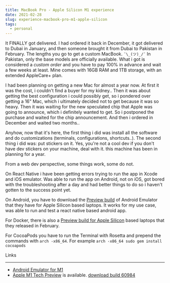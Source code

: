 ```yaml
---
title: MacBook Pro - Apple Silicon M1 experience
date: 2021-02-28
slug: experience-macbook-pro-m1-apple-silicon
tags:
  - personal
---
```


It FINALLY got delivered. I had ordered it back in December, it got delivered to Dubai in January, and then someone brought it from Dubai to Pakistan in February. The lengths you go to get a custom MacBook. `¯\_(ツ)_/¯` In Pakistan, only the base models are officially available. What i got is considered a _custom order_ and you have to pay 100% in advance and wait a few weeks at least. Mine comes with 16GB RAM and 1TB storage, with an extended AppleCare+ plan.

I had been planning on getting a new Mac for almost a year now. At first it was the cost, i couldn't find a buyer for my kidney.. Then it was about getting the best configuration i could possibly get, so i pondered over getting a 16" Mac, which i ultimately decided not to get because it was so heavy. Then it was waiting for the new speculated chip that Apple was going to announce, which i definitely wanted to get. So i postponed the purchase and waited for the chip announcement. And then i ordered in December and waited two months..

Anyhow, now that it's here, the first thing i did was install all the software and do customizations (terminals, configurations, shortcuts..). The second thing i did was: put stickers on it. Yes, you're not a cool dev if you don't have dev stickers on your machine, deal with it. this machine has been in planning for a year.

From a web dev perspective, some things work, some do not.

On React Native i have been getting errors trying to run the app in Xcode and iOS emulator. Was able to run the app on Android, not on iOS, got bored with the troubleshooting after a day and had better things to do so i haven't gotten to the success point yet.

On Android, you have to download the [Preview build](https://github.com/google/android-emulator-m1-preview) of Android Emulator that they have for Apple Silicon based laptops. It works for my use case, was able to run and test a react native based android app.

For Docker, there is also a [Preview build for Apple Silicon](https://docs.docker.com/docker-for-mac/apple-m1/) based laptops that they released in February.

For CocoaPods you have to run the Terminal with Rosetta and prepend the commands with `arch -x86_64`. For example `arch -x86_64 sudo gem install cocoapods`

Links

---

- [Android Emulator for M1](https://github.com/google/android-emulator-m1-preview)
- [Apple M1 Tech Preview](https://docs.docker.com/docker-for-mac/apple-m1/) is available. [download build 60984](https://desktop.docker.com/mac/stable/arm64/60984/Docker.dmg)
